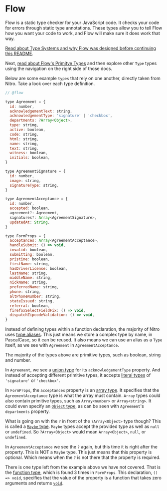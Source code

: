 # Flow

Flow is a static type checker for your JavaScript code. It checks your code for errors through static type annotations. These types allow you to tell Flow how you want your code to work, and Flow will make sure it does work that way.

[Read about Type Systems and why Flow was designed before continuing this README](https://flow.org/en/docs/lang/).

Next, [read about Flow's Primitve Types](https://flow.org/en/docs/types/primitives/) and then explore other `Type` types using the navigation on the right side of those docs.

Below are some example `types` that rely on one another, directly taken from Nitro. Take a look over each type definition.

```js
// @flow

type Agreement = {
  id: number,
  acknowledgementText: string,
  acknowledgementType: 'signature' | 'checkbox',
  departments: ?Array<Object>,
  type: string,
  active: boolean,
  code: string,
  html: string,
  name: string,
  text: string,
  witness: boolean,
  initials: boolean,
}

type AgreementSignature = {
  id: number,
  image: string,
  signatureType: string,
}

type AgreementAcceptance = {
  id: number,
  accepted: boolean,
  agreement?: Agreement,
  signatures?: Array<AgreementSignature>,
  updatedAt: String,
}

type FormProps = {
  acceptances: Array<AgreementAcceptance>,
  handleSubmit: () => void,
  invalid: boolean,
  submitting: boolean,
  pristine: boolean,
  firstName: string,
  hasDriverLicense: boolean,
  lastName: string,
  middleName: string,
  nickName: string,
  preferredName: string,
  phone: string,
  altPhoneNumber: string,
  stateIssued: string,
  referral: boolean,
  firefoxSelectFieldFix: () => void,
  dispatchZipcodeValidation: () => void,
}
```

Instead of defining types within a function declaration, the majority of Nitro uses [type aliases](https://flow.org/en/docs/types/aliases/). This just means we store a complex type by name, in PascalCase, so it can be reused. It also means we can use an alias as a `Type` itself, as we see with `Agreement` in `AgreementAcceptance`.

The majority of the types above are primitive types, such as boolean, string and number.

In `Agreement`, we see a [union type](https://flow.org/en/docs/types/unions/) for its `acknowledgementType` property. And instead of accepting different primitive types, it accepts [literal types](https://flow.org/en/docs/types/literals/) of `'signature'` or `'checkbox'`.

In `FormProps`, the `acceptances` property is an [array type](https://flow.org/en/docs/types/arrays/). It specifies that the `AgreementAcceptance` type is what the array must contain. `Array` types could also contain primitive types, such as `Array<number>` or `Array<string>`. It could even specify an [`Object` type](https://flow.org/en/docs/types/objects/#toc-object-type), as can be seen with `Agreement`'s `departments` property.

What is going on with the `?` in front of the `?Array<Object>` type though? This is called a [`Maybe` type](https://flow.org/en/docs/types/maybe/). `Maybe` types accept the provided type as well as `null` or `undefined`. So `?Array<Object>` would mean `Array<Object>`, `null`, or `undefined`.

In `AgreementAcceptance` we see the `?` again, but this time it is right after the property. This is NOT a `Maybe` type. This just means that this property is optional. Which means when the `?` is not there that the property is required.

There is one type left from the example above we have not covered. That is the [function type](https://flow.org/en/docs/types/functions/#toc-syntax-of-functions), which is found 3 times in `FormProps`. This declaration, `() => void`, specifies that the value of the property is a function that takes zero arguments and returns [`void`](https://developer.mozilla.org/en-US/docs/Web/JavaScript/Reference/Operators/void).
